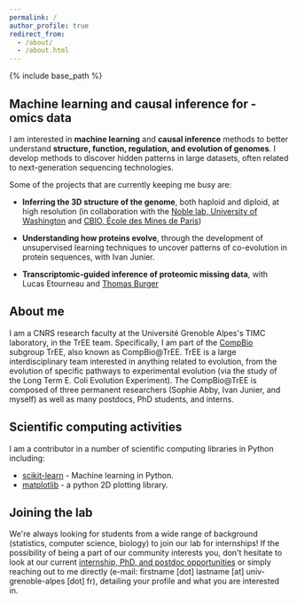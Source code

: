 ```yaml
---
permalink: /
author_profile: true
redirect_from: 
  - /about/
  - /about.html
---
```


{% include base_path %}


## Machine learning and causal inference for -omics data

I am interested in **machine learning** and **causal inference** methods to
better understand **structure, function, regulation, and evolution of
genomes**. I develop methods to discover hidden patterns in large datasets,
often related to next-generation sequencing technologies.

Some of the projects that are currently keeping me busy are:

- **Inferring the 3D structure of the genome**, both haploid and diploid, at
  high resolution (in collaboration with the [Noble lab, University of
  Washington](noble.gs.washington.edu/) and [CBIO, École des Mines de
  Paris](https://cbio.ensmp.fr/))

- **Understanding how proteins evolve**, through the development of
  unsupervised learning techniques to uncover patterns of co-evolution in
  protein sequences, with Ivan Junier.

- **Transcriptomic-guided inference of proteomic missing data**, with Lucas
  Etourneau and [Thomas
  Burger](https://sites.google.com/site/thomasburgerswebpage)

## About me

I am a CNRS research faculty at the Université Grenoble Alpes's TIMC
laboratory, in the TrEE team. Specifically, I am part of the 
[CompBio](https://tree-timc.github.io/compbio) subgroup TrEE, also known as
CompBio@TrEE. TrEE is a large interdisciplinary team interested in anything
related to evolution, from the evolution of specific pathways to experimental
evolution (via the study of the Long Term E. Coli Evolution Experiment). The
CompBio@TrEE is composed of three permanent researchers (Sophie Abby, Ivan
Junier, and myself) as well as many postdocs, PhD students, and interns.



## Scientific computing activities

I am a contributor in a number of scientific computing libraries in Python including:

- [scikit-learn](scikit-learn.org) - Machine learning in Python.
- [matplotlib](matplotlib.org) - a python 2D plotting library.

## Joining the lab


We're always looking for students from a wide range of background (statistics,
computer science, biology) to join our lab for internships! If the possibility
of being a part of our community interests you, don't hesitate to look at our
current [internship, PhD, and postdoc
opportunities](https://tree-timc.github.io/compbio/joinus/) or simply reaching
out to me directly (e-mail:  firstname [dot] lastname [at]
univ-grenoble-alpes [dot] fr), detailing your profile and what you are
interested in.
